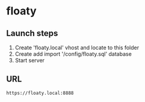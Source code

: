 # floaty

## Launch steps

1. Create 'floaty.local' vhost and locate to this folder
2. Create add import '/config/floaty.sql' database
3. Start server


## URL
```
https://floaty.local:8888
```